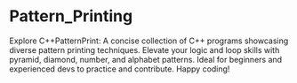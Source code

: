 # Pattern_Printing
Explore C++PatternPrint: A concise collection of C++ programs showcasing diverse pattern printing techniques. Elevate your logic and loop skills with pyramid, diamond, number, and alphabet patterns. Ideal for beginners and experienced devs to practice and contribute. Happy coding!
